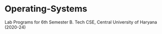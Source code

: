 # Operating-Systems

Lab Programs for 6th Semester B. Tech CSE, Central University of Haryana (2020-24)
